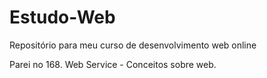 # Estudo-Web
Repositório para meu curso de desenvolvimento web online

Parei no 168. Web Service - Conceitos sobre web.
